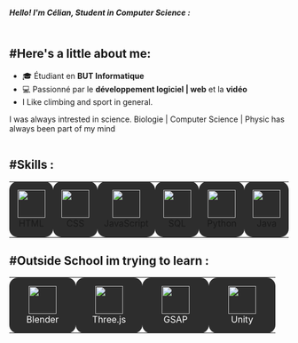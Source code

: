 <!-- Profile README -->
<h5 align="left">Hello! I'm Célian, Student in Computer Science :</h5>

<img src="https://via.placeholder.com/1x1/828282/828282" width="100%" height="1px">

## #Here's a little about me:

- 🎓 Étudiant en **BUT Informatique**
- 💻 Passionné par le **développement logiciel | web** et la **vidéo**
- I Like climbing and sport in general.
  
<p> I was always intrested in science. Biologie | Computer Science | Physic has always been part of my mind</p>

<img src="https://via.placeholder.com/1x1/828282/828282" width="100%" height="1px">

##  #Skills : 

<table align="center">
  <tr>
    <td align="center" width="100px" height="100px" style="background:#2d2d2d; border-radius:15px; padding:10px;">
      <img src="https://cdn.jsdelivr.net/gh/devicons/devicon/icons/html5/html5-original.svg" width="50px"><br>HTML
    </td>
    <td align="center" width="100px" height="100px" style="background:#2d2d2d; border-radius:15px; padding:10px;">
      <img src="https://cdn.jsdelivr.net/gh/devicons/devicon/icons/css3/css3-original.svg" width="50px"><br>CSS
    </td>
    <td align="center" width="100px" height="100px" style="background:#2d2d2d; border-radius:15px; padding:10px;">
      <img src="https://cdn.jsdelivr.net/gh/devicons/devicon/icons/javascript/javascript-original.svg" width="50px"><br>JavaScript
    </td>
    <td align="center" width="100px" height="100px" style="background:#2d2d2d; border-radius:15px; padding:10px;">
      <img src="https://cdn.jsdelivr.net/gh/devicons/devicon/icons/mysql/mysql-original.svg" width="50px"><br>SQL
    </td>
    <td align="center" width="100px" height="100px" style="background:#2d2d2d; border-radius:15px; padding:10px;">
      <img src="https://cdn.jsdelivr.net/gh/devicons/devicon/icons/python/python-original.svg" width="50px"><br>Python
    </td>
    <td align="center" width="100px" height="100px" style="background:#2d2d2d; border-radius:15px; padding:10px;">
      <img src="https://cdn.jsdelivr.net/gh/devicons/devicon/icons/java/java-original.svg" width="50px"><br>Java
    </td>
  </tr>
</table>

##  #Outside School im trying to learn : 

<table align="center">
  <tr>
    <td align="center" width="100px" height="100px" bgcolor="#2d2d2d" style="border-radius: 15px; padding: 10px;">
      <img src="https://cdn.jsdelivr.net/gh/devicons/devicon/icons/blender/blender-original.svg" width="50px"><br>
      <span style="color: white;">Blender</span>
    </td>
    <td align="center" width="100px" height="100px" bgcolor="#2d2d2d" style="border-radius: 15px; padding: 10px;">
      <img src="https://cdn.jsdelivr.net/gh/devicons/devicon/icons/threejs/threejs-original.svg" width="50px"><br>
      <span style="color: white;">Three.js</span>
    </td>
    <td align="center" width="100px" height="100px" bgcolor="#2d2d2d" style="border-radius: 15px; padding: 10px;">
      <img src="https://seeklogo.com/images/G/gsap-logo-596DEC3D0E-seeklogo.com.png" width="50px"><br>
      <span style="color: white;">GSAP</span>
    </td>
    <td align="center" width="100px" height="100px" bgcolor="#2d2d2d" style="border-radius: 15px; padding: 10px;">
      <img src="https://cdn.jsdelivr.net/gh/devicons/devicon/icons/unity/unity-original.svg" width="50px"><br>
      <span style="color: white;">Unity</span>
    </td>
  </tr>
</table>

